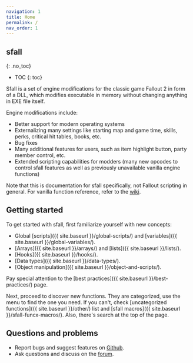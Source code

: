 ```yaml
---
navigation: 1
title: Home
permalink: /
nav_order: 1
---
```


## sfall
{: .no_toc}

* TOC
{: toc}

Sfall is a set of engine modifications for the classic game Fallout 2 in form of a DLL, which modifies executable in memory without changing anything in EXE file itself.

Engine modifications include:

* Better support for modern operating systems
* Externalizing many settings like starting map and game time, skills, perks, critical hit tables, books, etc.
* Bug fixes
* Many additional features for users, such as item highlight button, party member control, etc.
* Extended scripting capabilities for modders (many new opcodes to control sfall features as well as previously unavailable vanilla engine functions)

Note that this is documentation for sfall specifically, not Fallout scripting in general. For vanilla function reference, refer to the [wiki](https://falloutmods.fandom.com/wiki/Fallout_1_and_Fallout_2_scripting_-_commands,_reference,_tutorials).

## Getting started

To get started with sfall, first familiarize yourself with new concepts:
* Global [scripts]({{ site.baseurl }}/global-scripts/) and [variables]({{ site.baseurl }}/global-variables/).
* [Arrays]({{ site.baseurl }}/arrays/) and [lists]({{ site.baseurl }}/lists/).
* [Hooks]({{ site.baseurl }}/hooks/).
* [Data types]({{ site.baseurl }}/data-types/).
* [Object manipulation]({{ site.baseurl }}/object-and-scripts/).

Pay special attention to the [best practices]({{ site.baseurl }}/best-practices/) page.

Next, proceed to discover new functions. They are categorized, use the menu to find the one you need. If you can't, check [uncategorized functions]({{ site.baseurl }}/other/) list and [sfall macros]({{ site.baseurl }}/sfall-funcx-macros/). Also, there's search at the top of the page.

## Questions and problems
* Report bugs and suggest features on [Github](https://github.com/phobos2077/sfall/issues).
* Ask questions and discuss on the [forum](http://nma-fallout.com/threads/fo2-engine-tweaks-sfall.178390/).
